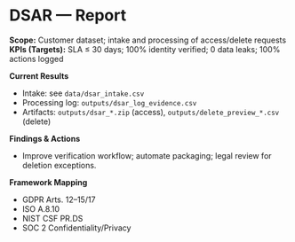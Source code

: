 # DSAR — Report

**Scope:** Customer dataset; intake and processing of access/delete requests  
**KPIs (Targets):** SLA ≤ 30 days; 100% identity verified; 0 data leaks; 100% actions logged

**Current Results**
- Intake: see `data/dsar_intake.csv`
- Processing log: `outputs/dsar_log_evidence.csv`
- Artifacts: `outputs/dsar_*.zip` (access), `outputs/delete_preview_*.csv` (delete)

**Findings & Actions**
- Improve verification workflow; automate packaging; legal review for deletion exceptions.

**Framework Mapping**
- GDPR Arts. 12–15/17
- ISO A.8.10
- NIST CSF PR.DS 
- SOC 2 Confidentiality/Privacy
